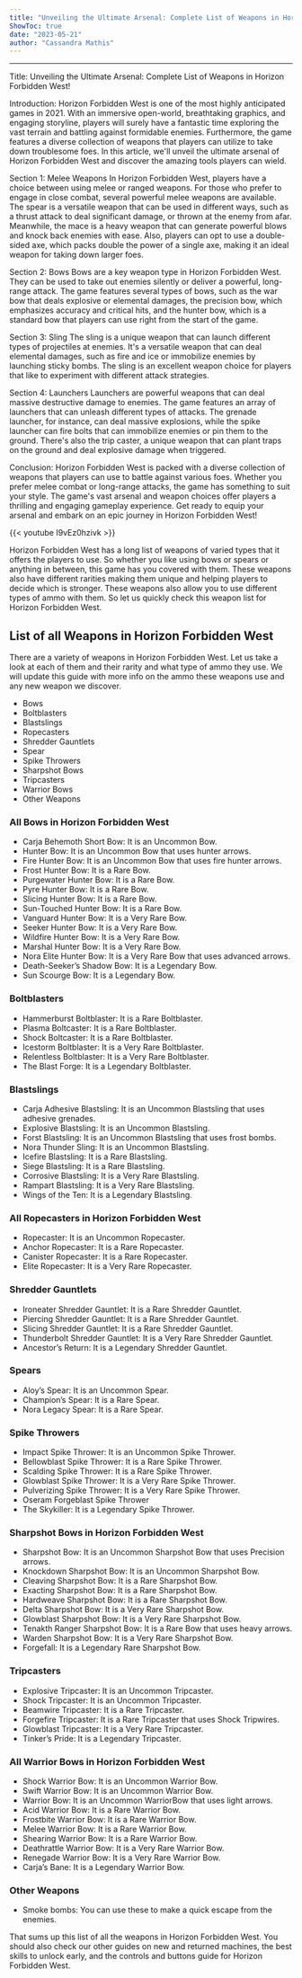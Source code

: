 ```yaml
---
title: "Unveiling the Ultimate Arsenal: Complete List of Weapons in Horizon Forbidden West!"
ShowToc: true 
date: "2023-05-21"
author: "Cassandra Mathis"
---
```

*****
Title: Unveiling the Ultimate Arsenal: Complete List of Weapons in Horizon Forbidden West!

Introduction:
Horizon Forbidden West is one of the most highly anticipated games in 2021. With an immersive open-world, breathtaking graphics, and engaging storyline, players will surely have a fantastic time exploring the vast terrain and battling against formidable enemies. Furthermore, the game features a diverse collection of weapons that players can utilize to take down troublesome foes. In this article, we'll unveil the ultimate arsenal of Horizon Forbidden West and discover the amazing tools players can wield.

Section 1: Melee Weapons
In Horizon Forbidden West, players have a choice between using melee or ranged weapons. For those who prefer to engage in close combat, several powerful melee weapons are available. The spear is a versatile weapon that can be used in different ways, such as a thrust attack to deal significant damage, or thrown at the enemy from afar. Meanwhile, the mace is a heavy weapon that can generate powerful blows and knock back enemies with ease. Also, players can opt to use a double-sided axe, which packs double the power of a single axe, making it an ideal weapon for taking down larger foes.

Section 2: Bows
Bows are a key weapon type in Horizon Forbidden West. They can be used to take out enemies silently or deliver a powerful, long-range attack. The game features several types of bows, such as the war bow that deals explosive or elemental damages, the precision bow, which emphasizes accuracy and critical hits, and the hunter bow, which is a standard bow that players can use right from the start of the game.

Section 3: Sling
The sling is a unique weapon that can launch different types of projectiles at enemies. It's a versatile weapon that can deal elemental damages, such as fire and ice or immobilize enemies by launching sticky bombs. The sling is an excellent weapon choice for players that like to experiment with different attack strategies.

Section 4: Launchers
Launchers are powerful weapons that can deal massive destructive damage to enemies. The game features an array of launchers that can unleash different types of attacks. The grenade launcher, for instance, can deal massive explosions, while the spike launcher can fire bolts that can immobilize enemies or pin them to the ground. There's also the trip caster, a unique weapon that can plant traps on the ground and deal explosive damage when triggered.

Conclusion:
Horizon Forbidden West is packed with a diverse collection of weapons that players can use to battle against various foes. Whether you prefer melee combat or long-range attacks, the game has something to suit your style. The game's vast arsenal and weapon choices offer players a thrilling and engaging gameplay experience. Get ready to equip your arsenal and embark on an epic journey in Horizon Forbidden West!

{{< youtube I9vEz0hzivk >}} 



Horizon Forbidden West has a long list of weapons of varied types that it offers the players to use. So whether you like using bows or spears or anything in between, this game has you covered with them. These weapons also have different rarities making them unique and helping players to decide which is stronger. These weapons also allow you to use different types of ammo with them. So let us quickly check this weapon list for Horizon Forbidden West.
 
## List of all Weapons in Horizon Forbidden West
 

 
There are a variety of weapons in Horizon Forbidden West. Let us take a look at each of them and their rarity and what type of ammo they use. We will update this guide with more info on the ammo these weapons use and any new weapon we discover.
 
- Bows
 - Boltblasters
 - Blastslings
 - Ropecasters
 - Shredder Gauntlets
 - Spear
 - Spike Throwers
 - Sharpshot Bows
 - Tripcasters
 - Warrior Bows
 - Other Weapons

 
### All Bows in Horizon Forbidden West
 
- Carja Behemoth Short Bow: It is an Uncommon Bow.
 - Hunter Bow: It is an Uncommon Bow that uses hunter arrows.
 - Fire Hunter Bow: It is an Uncommon Bow that uses fire hunter arrows.
 - Frost Hunter Bow: It is a Rare Bow.
 - Purgewater Hunter Bow: It is a Rare Bow.
 - Pyre Hunter Bow: It is a Rare Bow.
 - Slicing Hunter Bow: It is a Rare Bow.
 - Sun-Touched Hunter Bow: It is a Rare Bow.
 - Vanguard Hunter Bow: It is a Very Rare Bow.
 - Seeker Hunter Bow: It is a Very Rare Bow.
 - Wildfire Hunter Bow: It is a Very Rare Bow.
 - Marshal Hunter Bow: It is a Very Rare Bow.
 - Nora Elite Hunter Bow: It is a Very Rare Bow that uses advanced arrows.
 - Death-Seeker’s Shadow Bow: It is a Legendary Bow.
 - Sun Scourge Bow: It is a Legendary Bow.

 
### Boltblasters
 
- Hammerburst Boltblaster: It is a Rare Boltblaster.
 - Plasma Boltcaster: It is a Rare Boltblaster.
 - Shock Boltcaster: It is a Rare Boltblaster.
 - Icestorm Boltblaster: It is a Very Rare Boltblaster.
 - Relentless Boltblaster: It is a Very Rare Boltblaster.
 - The Blast Forge: It is a Legendary Boltblaster.

 
### Blastslings
 
- Carja Adhesive Blastsling: It is an Uncommon Blastsling that uses adhesive grenades.
 - Explosive Blastsling: It is an Uncommon Blastsling.
 - Forst Blastsling: It is an Uncommon Blastsling that uses frost bombs.
 - Nora Thunder Sling: It is an Uncommon Blastsling.
 - Icefire Blastsling: It is a Rare Blastsling.
 - Siege Blastsling: It is a Rare Blastsling.
 - Corrosive Blastsling: It is a Very Rare Blastsling.
 - Rampart Blastsling: It is a Very Rare Blastsling.
 - Wings of the Ten: It is a Legendary Blastsling.

 
### All Ropecasters in Horizon Forbidden West
 
- Ropecaster: It is an Uncommon Ropecaster.
 - Anchor Ropecaster: It is a Rare Ropecaster.
 - Canister Ropecaster: It is a Rare Ropecaster.
 - Elite Ropecaster: It is a Very Rare Ropecaster.

 
### Shredder Gauntlets
 
- Ironeater Shredder Gauntlet: It is a Rare Shredder Gauntlet.
 - Piercing Shredder Gauntlet: It is a Rare Shredder Gauntlet.
 - Slicing Shredder Gauntlet: It is a Rare Shredder Gauntlet.
 - Thunderbolt Shredder Gauntlet: It is a Very Rare Shredder Gauntlet.
 - Ancestor’s Return: It is a Legendary Shredder Gauntlet.

 
### Spears
 
- Aloy’s Spear: It is an Uncommon Spear.
 - Champion’s Spear: It is a Rare Spear.
 - Nora Legacy Spear: It is a Rare Spear.

 
### Spike Throwers
 
- Impact Spike Thrower: It is an Uncommon Spike Thrower.
 - Bellowblast Spike Thrower: It is a Rare Spike Thrower.
 - Scalding Spike Thrower: It is a Rare Spike Thrower.
 - Glowblast Spike Thrower: It is a Very Rare Spike Thrower.
 - Pulverizing Spike Thrower: It is a Very Rare Spike Thrower.
 - Oseram Forgeblast Spike Thrower
 - The Skykiller: It is a Legendary Spike Thrower.

 
### Sharpshot Bows in Horizon Forbidden West
 
- Sharpshot Bow: It is an Uncommon Sharpshot Bow that uses Precision arrows.
 - Knockdown Sharpshot Bow: It is an Uncommon Sharpshot Bow.
 - Cleaving Sharpshot Bow: It is a Rare Sharpshot Bow.
 - Exacting Sharpshot Bow: It is a Rare Sharpshot Bow.
 - Hardweave Sharpshot Bow: It is a Rare Sharpshot Bow.
 - Delta Sharpshot Bow: It is a Very Rare Sharpshot Bow.
 - Glowblast Sharpshot Bow: It is a Very Rare Sharpshot Bow.
 - Tenakth Ranger Sharpshot Bow: It is a Rare Bow that uses heavy arrows.
 - Warden Sharpshot Bow: It is a Very Rare Sharpshot Bow.
 - Forgefall: It is a Legendary Rare Sharpshot Bow.

 
### Tripcasters
 
- Explosive Tripcaster: It is an Uncommon Tripcaster.
 - Shock Tripcaster: It is an Uncommon Tripcaster.
 - Beamwire Tripcaster: It is a Rare Tripcaster.
 - Forgefire Tripcaster: It is a Rare Tripcaster that uses Shock Tripwires.
 - Glowblast Tripcaster: It is a Very Rare Tripcaster.
 - Tinker’s Pride: It is a Legendary Tripcaster.

 
### All Warrior Bows in Horizon Forbidden West
 
- Shock Warrior Bow: It is an Uncommon Warrior Bow.
 - Swift Warrior Bow: It is an Uncommon Warrior Bow.
 - Warrior Bow: It is an Uncommon WarriorBow that uses light arrows.
 - Acid Warrior Bow: It is a Rare Warrior Bow.
 - Frostbite Warrior Bow: It is a Rare Warrior Bow.
 - Melee Warrior Bow: It is a Rare Warrior Bow.
 - Shearing Warrior Bow: It is a Rare Warrior Bow.
 - Deathrattle Warrior Bow: It is a Very Rare Warrior Bow.
 - Renegade Warrior Bow: It is a Very Rare Warrior Bow.
 - Carja’s Bane: It is a Legendary Warrior Bow.

 
### Other Weapons
 
- Smoke bombs: You can use these to make a quick escape from the enemies.

 
That sums up this list of all the weapons in Horizon Forbidden West. You should also check our other guides on new and returned machines, the best skills to unlock early, and the controls and buttons guide for Horizon Forbidden West.




